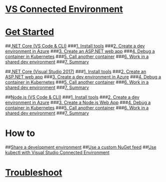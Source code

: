 # [VS Connected Environment](visual-studio-connected-environment.md)

# [Get Started](get-started.md)
##[.NET Core (VS Code & CLI)](get-started-netcore-01.md)
###[1. Install tools](get-started-netcore-01.md)
###[2. Create a dev environment in Azure](get-started-netcore-02.md)
###[3. Create an ASP.NET web app](get-started-netcore-03.md)
###[4. Debug a container in Kubernetes](get-started-netcore-04.md)
###[5. Call another container](get-started-netcore-05.md)
###[6. Work in a shared dev environment](get-started-netcore-06.md)
###[7. Summary](get-started-netcore-07.md)

##[.NET Core (Visual Studio 2017)](get-started-netcore-visualstudio-01.md)
###[1. Install tools](get-started-netcore-visualstudio-01.md)
###[2. Create an ASP.NET web app](get-started-netcore-visualstudio-02.md)
###[3. Create a dev environment in Azure](get-started-netcore-visualstudio-03.md)
###[4. Debug a container in Kubernetes](get-started-netcore-visualstudio-04.md)
###[5. Call another container](get-started-netcore-visualstudio-05.md)
###[6. Work in a shared dev environment](get-started-netcore-visualstudio-06.md)
###[7. Summary](get-started-netcore-visualstudio-07.md)

##[Node.js (VS Code & CLI)](get-started-nodejs-01.md)
###[1. Install tools](get-started-nodejs-01.md)
###[2. Create a dev environment in Azure](get-started-nodejs-02.md)
###[3. Create a Node.js Web App](get-started-nodejs-03.md)
###[4. Debug a container in Kubernetes](get-started-nodejs-04.md)
###[5. Call another container](get-started-nodejs-05.md)
###[6. Work in a shared dev environment](get-started-nodejs-06.md)
###[7. Summary](get-started-nodejs-07.md)

# How to
##[Share a development environment](how-to/share-dev-environment.md)
##[Use a custom NuGet feed](how-to/use-custom-nuget-feed.md)
##[Use kubectl with Visual Studio Connected Environment](how-to/use-kubectl-with-vsce.md)

# [Troubleshoot](troubleshooting.md)

